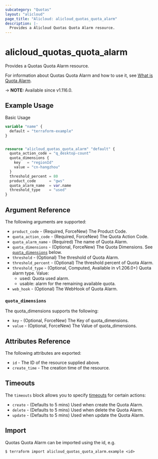 ```yaml
---
subcategory: "Quotas"
layout: "alicloud"
page_title: "Alicloud: alicloud_quotas_quota_alarm"
description: |-
  Provides a Alicloud Quotas Quota Alarm resource.
---
```


# alicloud_quotas_quota_alarm

Provides a Quotas Quota Alarm resource. 

For information about Quotas Quota Alarm and how to use it, see [What is Quota Alarm](https://www.alibabacloud.com/help/en/quota-center/developer-reference/api-quotas-2020-05-10-createquotaalarm).

-> **NOTE:** Available since v1.116.0.

## Example Usage

Basic Usage

```terraform
variable "name" {
  default = "terraform-example"
}


resource "alicloud_quotas_quota_alarm" "default" {
  quota_action_code = "q_desktop-count"
  quota_dimensions {
    key   = "regionId"
    value = "cn-hangzhou"
  }
  threshold_percent = 80
  product_code      = "gws"
  quota_alarm_name  = var.name
  threshold_type    = "used"
}
```

## Argument Reference

The following arguments are supported:
* `product_code` - (Required, ForceNew) The Product Code.
* `quota_action_code` - (Required, ForceNew) The Quota Action Code.
* `quota_alarm_name` - (Required) The name of Quota Alarm.
* `quota_dimensions` - (Optional, ForceNew) The Quota Dimensions. See [`quota_dimensions`](#quota_dimensions) below.
* `threshold` - (Optional) The threshold of Quota Alarm.
* `threshold_percent` - (Optional) The threshold percent of Quota Alarm.
* `threshold_type` - (Optional, Computed, Available in v1.206.0+) Quota alarm type. Value:
  - used: Quota used alarm.
  - usable: alarm for the remaining available quota.
* `web_hook` - (Optional) The WebHook of Quota Alarm.


### `quota_dimensions`

The quota_dimensions supports the following:
* `key` - (Optional, ForceNew) The Key of quota_dimensions.
* `value` - (Optional, ForceNew) The Value of quota_dimensions.


## Attributes Reference

The following attributes are exported:
* `id` - The ID of the resource supplied above.
* `create_time` - The creation time of the resource.

## Timeouts

The `timeouts` block allows you to specify [timeouts](https://www.terraform.io/docs/configuration-0-11/resources.html#timeouts) for certain actions:
* `create` - (Defaults to 5 mins) Used when create the Quota Alarm.
* `delete` - (Defaults to 5 mins) Used when delete the Quota Alarm.
* `update` - (Defaults to 5 mins) Used when update the Quota Alarm.

## Import

Quotas Quota Alarm can be imported using the id, e.g.

```shell
$ terraform import alicloud_quotas_quota_alarm.example <id>
```
